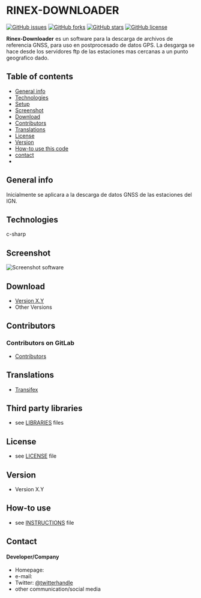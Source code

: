 # RINEX-DOWNLOADER
[![GitHub issues](https://img.shields.io/github/issues/kiarras/Rinex-Downloader?style=plastic)](https://github.com/kiarras/Rinex-Downloader/issues)
[![GitHub forks](https://img.shields.io/github/forks/kiarras/Rinex-Downloader)](https://github.com/kiarras/Rinex-Downloader/network)
[![GitHub stars](https://img.shields.io/github/stars/kiarras/Rinex-Downloader)](https://github.com/kiarras/Rinex-Downloader/stargazers)
[![GitHub license](https://img.shields.io/github/license/kiarras/Rinex-Downloader)](https://github.com/kiarras/Rinex-Downloader/blob/main/LICENSE)

**Rinex-Downloader** es un software para la descarga de archivos de referencia GNSS, para uso en postprocesado de datos GPS. La desgarga se hace desde los servidores ftp de las estaciones mas cercanas a un punto geografico dado.

## Table of contents
* [General info](#general-info)
* [Technologies](#technologies)
* [Setup](#setup)
* [Screenshot](#screenshot)
* [Download](#download)
* [Contributors](#contributors)
* [Translations](#translations)
* [License](#license)
* [Version](#version)
* [How-to use this code](#how-to-use)
* [contact](#contact)
* 
## General info
Inicialmente se aplicara a la descarga de datos GNSS de las estaciones del IGN.

## Technologies
c-sharp

## Screenshot
![Screenshot software](http://url/screenshot-software.png "screenshot software")

## Download
* [Version X.Y](../master/archive.zip)
* Other Versions

## Contributors

### Contributors on GitLab
* [Contributors](../contributors)

## Translations
* [Transifex](../Languages)

## Third party libraries
* see [LIBRARIES](../master/LIBRARIES.md) files

## License 
* see [LICENSE](../LICENSE.md) file

## Version 
* Version X.Y

## How-to use
* see [INSTRUCTIONS](../wiki/INSTRUCTIONS.md) file

## Contact
#### Developer/Company
* Homepage: 
* e-mail: 
* Twitter: [@twitterhandle](https://twitter.com/twitterhandle "twitterhandle on twitter")
* other communication/social media
